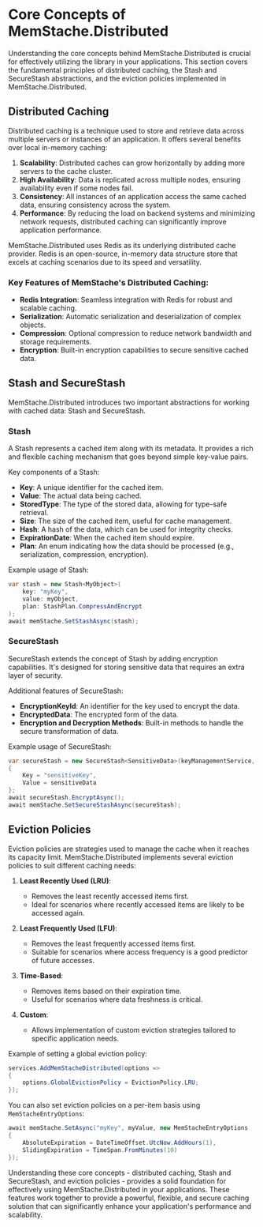 # Core Concepts of MemStache.Distributed

Understanding the core concepts behind MemStache.Distributed is crucial for effectively utilizing the library in your applications. This section covers the fundamental principles of distributed caching, the Stash and SecureStash abstractions, and the eviction policies implemented in MemStache.Distributed.

## Distributed Caching

Distributed caching is a technique used to store and retrieve data across multiple servers or instances of an application. It offers several benefits over local in-memory caching:

1. **Scalability**: Distributed caches can grow horizontally by adding more servers to the cache cluster.
2. **High Availability**: Data is replicated across multiple nodes, ensuring availability even if some nodes fail.
3. **Consistency**: All instances of an application access the same cached data, ensuring consistency across the system.
4. **Performance**: By reducing the load on backend systems and minimizing network requests, distributed caching can significantly improve application performance.

MemStache.Distributed uses Redis as its underlying distributed cache provider. Redis is an open-source, in-memory data structure store that excels at caching scenarios due to its speed and versatility.

### Key Features of MemStache's Distributed Caching:

- **Redis Integration**: Seamless integration with Redis for robust and scalable caching.
- **Serialization**: Automatic serialization and deserialization of complex objects.
- **Compression**: Optional compression to reduce network bandwidth and storage requirements.
- **Encryption**: Built-in encryption capabilities to secure sensitive cached data.

## Stash and SecureStash

MemStache.Distributed introduces two important abstractions for working with cached data: Stash and SecureStash.

### Stash

A Stash represents a cached item along with its metadata. It provides a rich and flexible caching mechanism that goes beyond simple key-value pairs.

Key components of a Stash:

- **Key**: A unique identifier for the cached item.
- **Value**: The actual data being cached.
- **StoredType**: The type of the stored data, allowing for type-safe retrieval.
- **Size**: The size of the cached item, useful for cache management.
- **Hash**: A hash of the data, which can be used for integrity checks.
- **ExpirationDate**: When the cached item should expire.
- **Plan**: An enum indicating how the data should be processed (e.g., serialization, compression, encryption).

Example usage of Stash:

```csharp
var stash = new Stash<MyObject>(
    key: "myKey",
    value: myObject,
    plan: StashPlan.CompressAndEncrypt
);
await memStache.SetStashAsync(stash);
```

### SecureStash

SecureStash extends the concept of Stash by adding encryption capabilities. It's designed for storing sensitive data that requires an extra layer of security.

Additional features of SecureStash:

- **EncryptionKeyId**: An identifier for the key used to encrypt the data.
- **EncryptedData**: The encrypted form of the data.
- **Encryption and Decryption Methods**: Built-in methods to handle the secure transformation of data.

Example usage of SecureStash:

```csharp
var secureStash = new SecureStash<SensitiveData>(keyManagementService, cryptoService)
{
    Key = "sensitiveKey",
    Value = sensitiveData
};
await secureStash.EncryptAsync();
await memStache.SetSecureStashAsync(secureStash);
```

## Eviction Policies

Eviction policies are strategies used to manage the cache when it reaches its capacity limit. MemStache.Distributed implements several eviction policies to suit different caching needs:

1. **Least Recently Used (LRU)**:
   - Removes the least recently accessed items first.
   - Ideal for scenarios where recently accessed items are likely to be accessed again.

2. **Least Frequently Used (LFU)**:
   - Removes the least frequently accessed items first.
   - Suitable for scenarios where access frequency is a good predictor of future accesses.

3. **Time-Based**:
   - Removes items based on their expiration time.
   - Useful for scenarios where data freshness is critical.

4. **Custom**:
   - Allows implementation of custom eviction strategies tailored to specific application needs.

Example of setting a global eviction policy:

```csharp
services.AddMemStacheDistributed(options =>
{
    options.GlobalEvictionPolicy = EvictionPolicy.LRU;
});
```

You can also set eviction policies on a per-item basis using `MemStacheEntryOptions`:

```csharp
await memStache.SetAsync("myKey", myValue, new MemStacheEntryOptions
{
    AbsoluteExpiration = DateTimeOffset.UtcNow.AddHours(1),
    SlidingExpiration = TimeSpan.FromMinutes(10)
});
```

Understanding these core concepts - distributed caching, Stash and SecureStash, and eviction policies - provides a solid foundation for effectively using MemStache.Distributed in your applications. These features work together to provide a powerful, flexible, and secure caching solution that can significantly enhance your application's performance and scalability.

